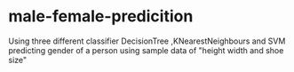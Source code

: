 # male-female-predicition
Using three different classifier DecisionTree ,KNearestNeighbours and SVM predicting gender of a person using sample data of "height width and shoe size"
